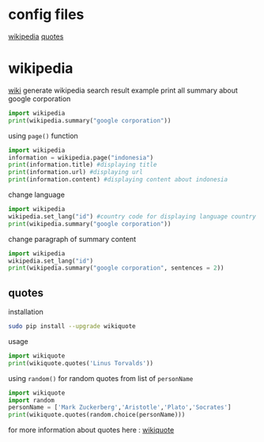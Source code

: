 # config files
[wikipedia](https://github.com/slowy07/modernMirror/blob/main/impFile/README.md#wikipedia)
[quotes](https://github.com/slowy07/modernMirror/tree/main/impFile#quotes)

# wikipedia
[wiki](https://github.com/slowy07/modernMirror/blob/main/impFile/wiki.py) generate wikipedia search result
example print all summary about google corporation
```python
import wikipedia 
print(wikipedia.summary("google corporation"))
```
using ```page()``` function
```python
import wikipedia
information = wikipedia.page("indonesia")
print(information.title) #displaying title
print(information.url) #displaying url
print(information.content) #displaying content about indonesia
```
change language
```python
import wikipedia
wikipedia.set_lang("id") #country code for displaying language country
print(wikipedia.summary("google corporation"))
```
change paragraph of summary content
```python 
import wikipedia
wikipedia.set_lang("id")
print(wikipedia.summary("google corporation", sentences = 2))
```

## quotes
installation
```bash
sudo pip install --upgrade wikiquote
```
usage
```python
import wikiquote
print(wikiquote.quotes('Linus Torvalds'))
```
using ``random()`` for random quotes from list of ``personName``
```python
import wikiquote
import random
personName = ['Mark Zuckerberg','Aristotle','Plato','Socrates']
print(wikiquote.quotes(random.choice(personName)))
```
for more information about quotes here : [wikiquote](https://github.com/federicotdn/wikiquote)
